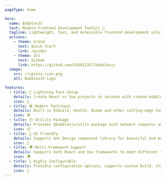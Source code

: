 ```yaml
---
pageType: home

hero:
  name: BubblesJS
  text: Modern Frontend Development Toolkit 🫧
  tagline: Lightweight, fast, and extensible frontend development solution
  actions:
    - theme: brand
      text: Quick Start
      link: /guide/
    - theme: alt
      text: GitHub
      link: https://github.com/435012357/bubblesjs
  image:
    src: /rspress-icon.png
    alt: BubblesJS Logo

features:
  - title: 🚀 Lightning Fast Setup
    details: Create React or Vue projects in seconds with create-bubbles scaffolding tool, ready-to-use configurations
    icon: 🚀
  - title: 🛠️ Modern Toolchain
    details: Built-in Rsbuild, UnoCSS, Biome and other cutting-edge tools for ultimate development experience
    icon: 🛠️
  - title: 📦 Utility Package
    details: Provides @bubblesjs/utils package with network requests and other common utilities for rapid development
    icon: 📦
  - title: 🎨 UI Friendly
    details: Supports Ant Design component library for beautiful and modern user interface design
    icon: 🎨
  - title: 🌍 Multi-Framework Support
    details: Supports both React and Vue frameworks to meet different technology stack requirements
    icon: 🌍
  - title: 🔧 Highly Configurable
    details: Flexible configuration options, supports custom build, styling and development workflows
    icon: 🔧
---
```

